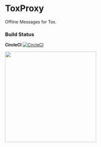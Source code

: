 # ToxProxy

Offline Messages for Tox.

### Build Status

**CircleCI** [![CircleCI](https://circleci.com/gh/zoff99/ToxProxy/tree/tweaks_001.svg?style=svg)](https://circleci.com/gh/zoff99/ToxProxy/tree/tweaks_001)<br>

<img height="300" src="https://raw.githubusercontent.com/zoff99/ToxProxy/zoff99/tweaks_001/pix/toxproxy_001_medium.jpg"></img><br>

